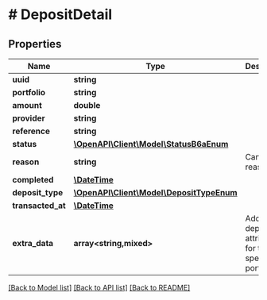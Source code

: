 # # DepositDetail

## Properties

Name | Type | Description | Notes
------------ | ------------- | ------------- | -------------
**uuid** | **string** |  | [readonly]
**portfolio** | **string** |  |
**amount** | **double** |  |
**provider** | **string** |  |
**reference** | **string** |  | [readonly]
**status** | [**\OpenAPI\Client\Model\StatusB6aEnum**](StatusB6aEnum.md) |  | [optional]
**reason** | **string** | Cancelled reason | [optional]
**completed** | [**\DateTime**](\DateTime.md) |  | [optional]
**deposit_type** | [**\OpenAPI\Client\Model\DepositTypeEnum**](DepositTypeEnum.md) |  | [optional]
**transacted_at** | [**\DateTime**](\DateTime.md) |  | [optional]
**extra_data** | **array<string,mixed>** | Additional deposit attributes for the specific portal | [optional]

[[Back to Model list]](../../README.md#models) [[Back to API list]](../../README.md#endpoints) [[Back to README]](../../README.md)
